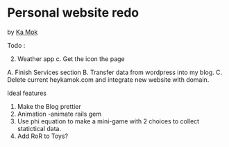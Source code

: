 # Personal website redo

by [Ka Mok](http://heykamok.com)

Todo :


 2. Weather app
 		c. Get the icon the page

 A. Finish Services section
 B. Transfer data from wordpress into my blog.
 C. Delete current heykamok.com and integrate new website with domain.


 Ideal features
 1. Make the Blog prettier
 2. Animation -animate rails gem
 3. Use phi equation to make a mini-game with 2 choices to collect statictical data.
 4. Add RoR to Toys?